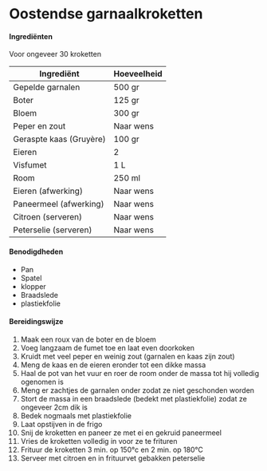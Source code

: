# Oostendse garnaalkroketten

#### Ingrediënten

Voor ongeveer 30 kroketten

| Ingrediënt              | Hoeveelheid |
| ----------------------- | ----------- |
| Gepelde garnalen        | 500 gr      |
| Boter                   | 125 gr      |
| Bloem                   | 300 gr      |
| Peper en zout           | Naar wens   |
| Geraspte kaas (Gruyère) | 100 gr      |
| Eieren                  | 2           |
| Visfumet                | 1 L         |
| Room                    | 250 ml      |
| Eieren (afwerking)      | Naar wens   |
| Paneermeel (afwerking)  | Naar wens   |
| Citroen (serveren)      | Naar wens   |
| Peterselie (serveren)   | Naar wens   |

#### Benodigdheden

- Pan
- Spatel
- klopper
- Braadslede
- plastiekfolie

#### Bereidingswijze

1. Maak een roux van de boter en de bloem
2. Voeg langzaam de fumet toe en laat even doorkoken
3. Kruidt met veel peper en weinig zout (garnalen en kaas zijn zout)
4. Meng de kaas en de eieren eronder tot een dikke massa
5. Haal de pot van het vuur en roer de room onder de massa tot hij volledig ogenomen is
6. Meng er zachtjes de garnalen onder zodat ze niet geschonden worden
7. Stort de massa in een braadslede (bedekt met plastiekfolie) zodat ze ongeveer 2cm dik is
8. Bedek nogmaals met plastiekfolie
9. Laat opstijven in de frigo
10. Snij de kroketten en paneer ze met ei en gekruid paneermeel
11. Vries de kroketten volledig in voor ze te frituren
12. Frituur de kroketten 3 min. op 150°c en 2 min. op 180°C
13. Serveer met citroen en in frituurvet gebakken peterselie

